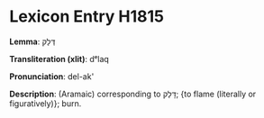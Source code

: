 # Lexicon Entry H1815

**Lemma**: דְּלַק

**Transliteration (xlit)**: dᵉlaq

**Pronunciation**: del-ak'

**Description**:
(Aramaic) corresponding to דָּלַק; {to flame (literally or figuratively)}; burn.
